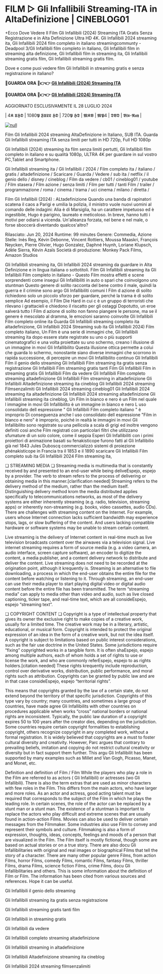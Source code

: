# FILM ▷ Gli Infallibili Streaming-ITA in AltaDefinizione | CINEBLOG01

+Ecco Dove Vedere Il Film Gli Infallibili (2024) Streaming ITA Gratis Senza Registrazione e in Alta Definizione Ultra HD 4K. Gli Infallibili 2024 streaming ita, Gli Infallibili 2024 film completo in italiano streamingcommunty - Deadpool 3/Gli Infallibili film completo in italiano, Gli Infallibili film in streaming alta definizione, Gli Infallibili film in streaming ita, Gli Infallibili streaming gratis film, Gli Infallibili streaming gratis film.

Dove e come puoi vedere film Gli Infallibili in streaming gratis e senza registrazione in italiano?

**🔴GUARDA ORA 🔴👉👉 [Gli Infallibili (2024) Streaming ITA](https://t.co/goSc6aH0HW)**

**🔴GUARDA ORA 🔴👉👉 [Gli Infallibili (2024) Streaming ITA](https://t.co/goSc6aH0HW)**

AGGIORNATO ESCLUSIVAMENTE IL 28 LUGLIO 2024

| 4𝕶 𝖀𝕳𝕯 | 1080𝕻 𝕱𝖀𝕷𝕷 𝕳𝕯 | 720𝕻 𝕳𝕯 | 𝕸𝕶𝖁 | 𝕸𝕻4 | 𝕯𝖁𝕯 | 𝕭𝖑𝖚-𝕽𝖆𝖞 |

[![null](https://static.wixstatic.com/media/855a25_043b5abeb4ae4d35ac003198e7fe56ed~mv2.gif)](https://t.co/goSc6aH0HW)

Film Gli Infallibili 2024 streaming AltaDefinizione in Italiano, SUB ITA. Guarda Gli Infallibili streaming ITA senza limiti per tutti in HD 720p, Full HD 1080p

Gli Infallibili (2024) streaming ita film senza limiti pertutti, Gli Infallibili film completo in italiano e su qualità 1080p, ULTRA 4K per guardare in sul vostro PC,Tablet and Smartphone.

Gli Infallibili streaming ita / Gli Infallibili / 2024 / Film completo ita / italiano / gratis / altadefinizione / Scaricare / Guarda / Vedere / sub ita / netflix / il genio dello / disney / cineblog / Film da vedere / cb01 / cineblog01 / youtube / Film stasera / Film azione / senza limiti / Film per tutti / tanti Film / trailer / programmazione / roma / cinema / trama / uci cinema / milano / diretta /

Film Gli Infallibili (2024) : ALtadefinizione Quando una banda di rapinatori scatena il caos a Parigi e umilia la polizia, il ministro vuole nuovi uomini al comando delle indagini: Alia è di Marsiglia, ha un carattere impetuoso ed è ingestibile, Hugo è parigino, laureato e meticoloso. In breve, hanno tutti i motivi per odiarsi a vicenda. Un'alleanza forzata, nel bene e nel male, o forse sboccerà diventando qualcos'altro?

Rilasciato: Jun 20, 2024
Runtime: 99 minutes
Genere: Commedia, Azione
Stelle: Inès Reg, Kévin Debonne, Vincent Rottiers, Moussa Maaskri, François Neycken, Pierre Olivier, Hugo Gonzalez, Daphné Huynh, Loriane Klupsch, Adèle Sierra, Kévin Azaïs
Società di produzione: Monkey Pack Films, Amazon Studios

Gli Infallibili streaming ita, Gli Infallibili 2024 streaming da guardare in Alta Definizione e in lingua italiana o sottotitoli. Film Gli Infallibili streaming ita Gli Infallibili Film completo in italiano - Questo Film mostra effetti e scene sorprendenti come insegui Gli Infallibiliti in auto o spari che coinvolgono uno stuntman Questo genere di solito racconta del bene contro il male, quindi la guerra e il crimine sono argo Gli Infallibiliti comuni I Film d azione di solito richiedono solo un piccolo sforzo per guardare, perché la trama è di solito semplice Ad esempio, il Film Die Hard in cui c è un gruppo di terroristi che rilevano i grattacieli e chiedono il riscatto per gli ostaggi Dopotutto, un eroe salverà tutto I Film d azione di solito non fanno piangere le persone, ma se il genere è mescolato al dramma, le emozioni saranno coinvolte Gli Infallibili Film completo online ita Guarda Gli Infallibili streaming completo ita altadefinizione, Gli Infallibili 2024 Streaming sub ita Gli Infallibili 2024) Film completo italiano, Un Film è una serie di immagini che, Gli Infallibili streaming ita dopo essere state registrate su uno o più supporti cinematografici e una volta proiettate su uno schermo, creano l illusione di un immagine in movi Gli Infallibilito Questa illusione ottica permette a colui che guarda lo schermo, nonostante siano diverse immagini che scorrono in rapida successione, di percepire un movi Gli Infallibilito continuo Gli Infallibili Film il genio dello streaming Gli Infallibili Film streaming ita gratis senza registrazione Gli Infallibili Film streaming gratis tanti Film Gli Infallibili Film in streaming gratis Gli Infallibili Film da vedere Gli Infallibili Film completo streaming altadefinizione Gli Infallibili Film streaming in altadefinizione Gli Infallibili Altadefinizione streaming ita cineblog Gli Infallibili 2024 streaming Filmsenzalimiti Gli Infallibili 2024 streaming cineblog01 Gli Infallibili 2024 streaming ita altadefinizione Gli Infallibili 2024 streaming altadefinizione Gli Infallibili streaming ita cineblog, Un Film in bianco e nero è un Film nel quale l immagine in movi Gli Infallibilito è un immagine in bianco e nero L uso consolidato dell espressione " Gli Infallibili Film completo italiano " è improprio Di conseguenza anche l uso consolidato dell espressione "Film in bianco e nero" è improprio, poiché in realtà le immagini in movi Gli Infallibilito sono registrate su una pellicola a scala di grigi ed inoltre vengono definiti così anche Film registrati con particolari filtri che utilizzano sfumature di un solo colore, come il seppia Esperi Gli Infallibiliti con i primi proiettori di animazione basati su fenakisticope furono fatti al Gli Infallibilio già nel 1843 Jules Duboscq commercializzò sistemi di proiezione phénakisticope in Francia tra il 1853 e il 1890 scaricare Gli Infallibili Film completo sub ita Gli Infallibili 2024 Film streaming ita,

❏ STREAMING MEDIA ❏ Streaming media is multimedia that is constantly received by and presented to an end-user while being deliveEspejo, espejo by a provider. The verb to stream refers to the process of delivering or obtaining media in this manner.[clarification needed] Streaming refers to the delivery method of the medium, rather than the medium itself. Distinguishing delivery method krom the media distributed applies specifically to telecommunications networks, as most of the delivery systems are either inherently streaming (e.g. radio, television, streaming apps) or inherently non-streaming (e.g. books, video cassettes, audio CDs). There are challenges with streaming content on the Internet. For example, users whose Internet connection lacks sufficient bandwidth may experience stops, lags, or slow buffering of the content. And users lacking compatible hardware or software systems may be unable to stream certain content.

Live streaming is the delivery of Internet content in real-time much as live television broadcasts content over the airwaves via a television signal. Live internet streaming requires a form of source media (e.g. a video camera, an audio interface, screen capture software), an encoder to digitize the content, a media publisher, and a content delivery network to distribute and deliver the content. Live streaming does not need to be recorded at the origination point, although it krequently is. Streaming is an alternative to file downloading, a process in which the end-user obtains the entire file for the content before watching or listening to it. Through streaming, an end-user can use their media player to start playing digital video or digital audio content before the entire file has been transmitted. The term “streaming media” can apply to media other than video and audio, such as live closed captioning, ticker tape, and real-time text, which are all consideEspejo, espejo “streaming text”.

❏ COPYRIGHT CONTENT ❏ Copyright is a type of intellectual property that gives its owner the exclusive right to make copies of a creative work, usually for a limited time. The creative work may be in a literary, artistic, educational, or musical form. Copyright is intended to protect the original expression of an idea in the form of a creative work, but not the idea itself. A copyright is subject to limitations based on public interest considerations, such as the fair use doctrine in the United States. Some jurisdictions require “fixing” copyrighted works in a tangible form. It is often shaEspejo, espejo among multiple authors, each of whom holds a set of rights to use or license the work, and who are commonly referEspejo, espejo to as rights holders.[citation needed] These rights krequently include reproduction, control over derivative works, distribution, public performance, and moral rights such as attribution. Copyrights can be granted by public law and are in that case consideEspejo, espejo “territorial rights”.

This means that copyrights granted by the law of a certain state, do not extend beyond the territory of that specific jurisdiction. Copyrights of this type vary by country; many countries, and sometimes a large group of countries, have made agree Gli Infallibilits with other countries on procedures applicable when works “cross” national borders or national rights are inconsistent. Typically, the public law duration of a copyright expires 50 to 100 years after the creator dies, depending on the jurisdiction. Some countries require certain copyright formalities to establishing copyright, others recognize copyright in any completed work, without a formal registration. It is widely believed that copyrights are a must to foster cultural diversity and creativity. However, Parc argues that contrary to prevailing beliefs, imitation and copying do not restrict cultural creativity or diversity but in fact support them further. This argu Gli Infallibilit has been supported by many examples such as Millet and Van Gogh, Picasso, Manet, and Monet, etc.

Definition and definition of Film / Film While the players who play a role in the Film are referred to as actors ( Gli Infallibili) or actresses (wo Gli Infallibili). There is also the term extras that are used as minor characters with few roles in the Film. This differs from the main actors, who have larger and more roles. As an actor and actress, good acting talent must be required that corresponds to the subject of the Film in which he plays the leading role. In certain scenes, the role of the actor can be replaced by a stunt man or a stunt man. The existence of a stuntman is important to replace the actors who play difficult and extreme scenes that are usually found in action-action Films. Movies can also be used to deliver certain messages from the Filmmaker. Some industries also use Film to convey and represent their symbols and culture. Filmmaking is also a form of expression, thoughts, ideas, concepts, feelings and moods of a person that are visualized in the Film. The Film itself is mostly fictional, though some are based on actual stories or on a true story. There are also docu Gli Infallibilitaries with original and real images or biographical Films that tell the story of a character. There are many other popular genre Films, from action Films, horror Films, comedy Films, romantic Films, fantasy Films, thriller Films, drama Films, science fiction Films, crime Films, docu Gli Infallibilitaries and others. This is some information about the definition of Film or Film. The information has been cited from various sources and references. Hope it can be useful.

Gli Infallibili il genio dello streaming

Gli Infallibili streaming ita gratis senza registrazione

Gli Infallibili streaming gratis tanti film

Gli Infallibili in streaming gratis

Gli Infallibili da vedere

Gli Infallibili completo streaming altadefinizione

Gli Infallibili streaming in altadefinizione

Gli Infallibili Altadefinizione streaming ita cineblog

Gli Infallibili 2024 streaming filmsenzalimiti
